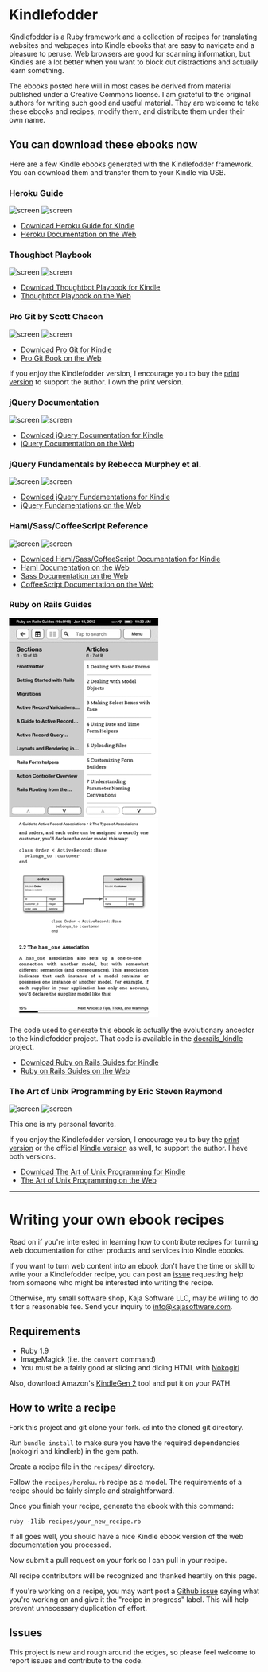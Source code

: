 # Kindlefodder 

Kindlefodder is a Ruby framework and a collection of recipes for translating
websites and webpages into Kindle ebooks that are easy to navigate and a
pleasure to peruse. Web browsers are good for scanning information, but Kindles
are a lot better when you want to block out distractions and actually learn
something.

The ebooks posted here will in most cases be derived from material published
under a Creative Commons license.  I am grateful to the original authors
for writing such good and useful material. They are welcome to take these
ebooks and recipes, modify them, and distribute them under their own name. 

## You can download these ebooks now

Here are a few Kindle ebooks generated with the Kindlefodder framework.  You
can download them and transfer them to your Kindle via USB.

### Heroku Guide

![screen](https://github.com/danchoi/kindlefodder/raw/master/screenshots/toc-sm.gif)
![screen](https://github.com/danchoi/kindlefodder/raw/master/screenshots/article-sm.gif)

* [Download Heroku Guide for Kindle][heroku-mobi]
* [Heroku Documentation on the Web][heroku-web]

[heroku-mobi]:https://github.com/downloads/danchoi/kindlefodder/heroku-guide.2012-01-20.mobi
[heroku-web]:http://devcenter.heroku.com/categories/getting-started

### Thoughbot Playbook

![screen](https://github.com/danchoi/kindlefodder/raw/master/screenshots/thoughtbot-toc-sm.gif)
![screen](https://github.com/danchoi/kindlefodder/raw/master/screenshots/thoughtbot-article-sm.gif)

* [Download Thoughtbot Playbook for Kindle][thoughtbot-mobi]
* [Thoughtbot Playbook on the Web][thoughtbot-web]

[thoughtbot-mobi]:https://github.com/downloads/danchoi/kindlefodder/thoughtbot_playbook.2012-01-20.mobi
[thoughtbot-web]:http://playbook.thoughtbot.com/

### Pro Git by Scott Chacon

![screen](https://github.com/danchoi/kindlefodder/raw/master/screenshots/progit-toc-sm.gif)
![screen](https://github.com/danchoi/kindlefodder/raw/master/screenshots/progit-article-sm.gif)

* [Download Pro Git for Kindle][progit-mobi]
* [Pro Git Book on the Web][progit-web]

If you enjoy the Kindlefodder version, I encourage you to buy the [print
version][progit-print] to support the author.  I own the print version.

[progit-mobi]:https://github.com/downloads/danchoi/kindlefodder/pro_git.2012-01-21.mobi
[progit-web]:http://progit.org/book/
[progit-print]:http://www.amazon.com/Pro-Git-Chacon/dp/1430218339/ref=tmm_pap_title_0?ie=UTF8&qid=1327266631&sr=1-1

### jQuery Documentation

![screen](https://github.com/danchoi/kindlefodder/raw/master/screenshots/jquery-toc-sm.gif)
![screen](https://github.com/danchoi/kindlefodder/raw/master/screenshots/jquery-article-sm.gif)

* [Download jQuery Documentation for Kindle][jquery-mobi]
* [jQuery Documentation on the Web][jquery-web]

[jquery-mobi]:https://github.com/downloads/danchoi/kindlefodder/jquery.2012-01-21.mobi
[jquery-web]:http://docs.jquery.com/Main_Page

### jQuery Fundamentals by Rebecca Murphey et al.

![screen](https://github.com/danchoi/kindlefodder/raw/master/screenshots/murphey-toc-sm.gif)
![screen](https://github.com/danchoi/kindlefodder/raw/master/screenshots/murphey-article-sm.gif)

* [Download jQuery Fundamentations for Kindle][murphey-mobi]
* [jQuery Fundamentations on the Web][murphey-web]

[murphey-mobi]:https://github.com/downloads/danchoi/kindlefodder/jquery_fundamentals.2012-01-22.mobi
[murphey-web]:http://jqfundamentals.com/

### Haml/Sass/CoffeeScript Reference

![screen](https://github.com/danchoi/kindlefodder/raw/master/screenshots/frontend-toc-sm.gif)
![screen](https://github.com/danchoi/kindlefodder/raw/master/screenshots/frontend-article-sm.gif)

* [Download Haml/Sass/CoffeeScript Documentation for Kindle][frontend-mobi]
* [Haml Documentation on the Web][haml]
* [Sass Documentation on the Web][sass]
* [CoffeeScript Documentation on the Web][coffee]

[frontend-mobi]:https://github.com/downloads/danchoi/kindlefodder/frontend_bundle.2012-01-21.mobi
[haml]:http://haml-lang.com/docs/yardoc/file.HAML_REFERENCE.html
[sass]:http://sass-lang.com/docs/yardoc/file.SASS_REFERENCE.html
[coffee]:http://coffeescript.org/#comparisons

### Ruby on Rails Guides

![screen](https://github.com/danchoi/docrails_kindle/raw/master/images/screen1-sm.gif)
![screen](https://github.com/danchoi/docrails_kindle/raw/master/images/screen2-sm.gif)

The code used to generate this ebook is actually the evolutionary ancestor to
the kindlefodder project. That code is available in the
[docrails_kindle][docrails_kindle] project.

* [Download Ruby on Rails Guides for Kindle][railsguides-mobi]
* [Ruby on Rails Guides on the Web][railsguides-web]

[railsguides-mobi]:https://github.com/downloads/danchoi/kindlefodder/rails-guide.2012-01-18.mobi
[railsguides-web]:http://guides.rubyonrails.org/
[docrails_kindle]:https://github.com/danchoi/docrails_kindle

### The Art of Unix Programming by Eric Steven Raymond


![screen](https://github.com/danchoi/kindlefodder/raw/master/screenshots/unix-toc-sm.gif)
![screen](https://github.com/danchoi/kindlefodder/raw/master/screenshots/unix-article-sm.gif)

This one is my personal favorite. 

If you enjoy the Kindlefodder version, I encourage you to buy the [print
version][unix-print] or the official [Kindle version][unix-kindle] as well, to
support the author.  I have both versions.

* [Download The Art of Unix Programming for Kindle][unix-mobi]
* [The Art of Unix Programming on the Web][unix-web]

[unix-print]:http://www.amazon.com/exec/obidos/tg/detail/-/0131429019/104-5607387-8275944?v=glance
[unix-kindle]:http://www.amazon.com/Art-UNIX-Programming-ebook/dp/B003U2T5BA/ref=tmm_kin_title_0?ie=UTF8&m=AG56TWVU5XWC2
[unix-mobi]:https://github.com/downloads/danchoi/kindlefodder/unix.2012-01-22.mobi
[unix-web]:http://www.faqs.org/docs/artu/index.html


* * *

# Writing your own ebook recipes

Read on if you're interested in learning how to contribute recipes for turning
web documentation for other products and services into Kindle ebooks.

If you want to turn web content into an ebook don't have the time or skill to
write your a Kindlefodder recipe, you can post an [issue][issues] requesting
help from someone who might be interested into writing the recipe.

Otherwise, my small software shop, Kaja Software LLC, may be willing to do
it for a reasonable fee. Send your inquiry to <info@kajasoftware.com>.


## Requirements

* Ruby 1.9
* ImageMagick (i.e. the `convert` command)
* You must be a fairly good at slicing and dicing HTML with [Nokogiri][nokogiri] 

[nokogiri]:http://nokogiri.org/

Also, download Amazon's [KindleGen 2][kindlegen] tool and put it on your PATH.

[kindlegen]:http://www.amazon.com/gp/feature.html?ie=UTF8&docId=1000234621

## How to write a recipe

Fork this project and git clone your fork. `cd` into the cloned git
directory.

Run `bundle install` to make sure you have the required dependencies
(nokogiri and kindlerb) in the gem path.

Create a recipe file in the `recipes/` directory.

Follow the `recipes/heroku.rb` recipe as a model. The requirements of a recipe
should be fairly simple and straightforward.

Once you finish your recipe, generate the ebook with this command:

    ruby -Ilib recipes/your_new_recipe.rb

If all goes well, you should have a nice Kindle ebook version of the web
documentation you processed.

Now submit a pull request on your fork so I can pull in your recipe.

All recipe contributors will be recognized and thanked heartily on this page.

If you're working on a recipe, you may want post a [Github issue][issues]
saying what you're working on and give it the "recipe in progress"
label. This will help prevent unnecessary duplication of effort.

[issues]:https://github.com/danchoi/kindlefodder/issues
[issues]:https://github.com/danchoi/kindlefodder/issues


## Issues

This project is new and rough around the edges, so please feel welcome to
report issues and contribute to the code. 

